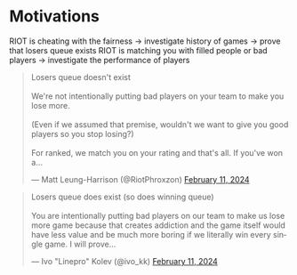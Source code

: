 # Motivations

RIOT is cheating with the fairness -> investigate history of games -> prove that losers queue exists
RIOT is matching you with filled people or bad players -> investigate the performance of players

<blockquote class="twitter-tweet"><p lang="en" dir="ltr">Losers queue doesn&#39;t exist<br><br>We&#39;re not intentionally putting bad players on your team to make you lose more. <br><br>(Even if we assumed that premise, wouldn&#39;t we want to give you good players so you stop losing?)<br><br>For ranked, we match you on your rating and that&#39;s all. If you&#39;ve won a…</p>&mdash; Matt Leung-Harrison (@RiotPhroxzon) <a href="https://twitter.com/RiotPhroxzon/status/1756511358571643286?ref_src=twsrc%5Etfw">February 11, 2024</a></blockquote> <script async src="https://platform.twitter.com/widgets.js" charset="utf-8"></script>

<blockquote class="twitter-tweet" data-conversation="none" data-theme="light"><p lang="en" dir="ltr">Losers queue does exist (so does winning queue)<br><br>You are intentionally putting bad players on our team to make us lose more game because that creates addiction and the game itself would have less value and be much more boring if we literally win every single game. I will prove…</p>&mdash; Ivo &quot;Linepro&quot; Kolev (@ivo_kk) <a href="https://twitter.com/ivo_kk/status/1756650648248955167?ref_src=twsrc%5Etfw">February 11, 2024</a></blockquote> <script async src="https://platform.twitter.com/widgets.js" charset="utf-8"></script> 
